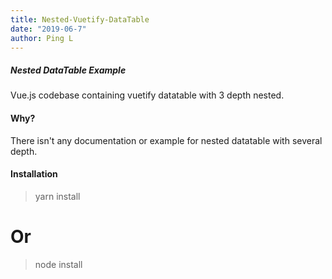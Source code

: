 ```yaml
---
title: Nested-Vuetify-DataTable
date: "2019-06-7"
author: Ping L
---
```

##### Nested DataTable Example
Vue.js codebase containing vuetify datatable with 3 depth nested.

#### Why?
There isn't any documentation or example for nested datatable with several depth.

#### Installation
> yarn install
# Or
> node install